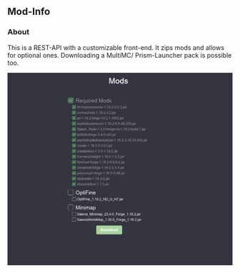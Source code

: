 ## Mod-Info

### About

This is a REST-API with a customizable front-end. It zips mods and allows for optional ones. Downloading a MultiMC/
Prism-Launcher pack is possible too.

![img.png](img.png)
